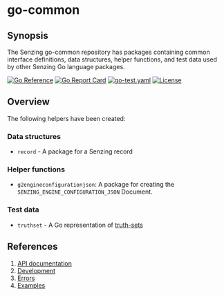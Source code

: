 # go-common

## Synopsis

The Senzing go-common repository has packages containing
common interface definitions, data structures, helper functions, and test data
used by other Senzing Go language packages.

[![Go Reference](https://pkg.go.dev/badge/github.com/senzing/go-common.svg)](https://pkg.go.dev/github.com/senzing/go-common)
[![Go Report Card](https://goreportcard.com/badge/github.com/senzing/go-common)](https://goreportcard.com/report/github.com/senzing/go-common)
[![go-test.yaml](https://github.com/Senzing/go-common/actions/workflows/go-test.yaml/badge.svg)](https://github.com/Senzing/go-common/actions/workflows/go-test.yaml)
[![License](https://img.shields.io/badge/License-Apache2-brightgreen.svg)](https://github.com/Senzing/go-common/blob/main/LICENSE)

## Overview

The following helpers have been created:

### Data structures

- `record` - A package for a Senzing record

### Helper functions

- `g2engineconfigurationjson`:  A package for creating the `SENZING_ENGINE_CONFIGURATION_JSON` Document.

### Test data

- `truthset` - A Go representation of [truth-sets](https://github.com/Senzing/truth-sets)

## References

1. [API documentation](https://pkg.go.dev/github.com/senzing/go-common)
1. [Development](docs/development.md)
1. [Errors](docs/errors.md)
1. [Examples](docs/examples.md)
